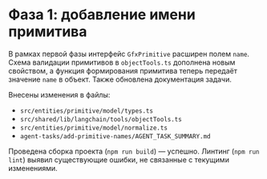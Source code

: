 # Фаза 1: добавление имени примитива

В рамках первой фазы интерфейс `GfxPrimitive` расширен полем `name`. Схема валидации примитивов в `objectTools.ts` дополнена новым свойством, а функция формирования примитива теперь передаёт значение `name` в объект. Также обновлена документация задачи.

Внесены изменения в файлы:
- `src/entities/primitive/model/types.ts`
- `src/shared/lib/langchain/tools/objectTools.ts`
- `src/entities/primitive/model/normalize.ts`
- `agent-tasks/add-primitive-names/AGENT_TASK_SUMMARY.md`

Проведена сборка проекта (`npm run build`) — успешно. Линтинг (`npm run lint`) выявил существующие ошибки, не связанные с текущими изменениями.
